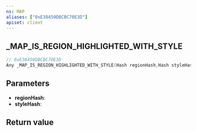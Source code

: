 ```yaml
---
ns: MAP
aliases: ["0xE38450DBCBC70E3D"]
apiset: client
---
```

## _MAP_IS_REGION_HIGHLIGHTED_WITH_STYLE

```c
// 0xE38450DBCBC70E3D
Any _MAP_IS_REGION_HIGHLIGHTED_WITH_STYLE(Hash regionHash,Hash styleHash);
```


## Parameters
* **regionHash**:
* **styleHash**:

## Return value